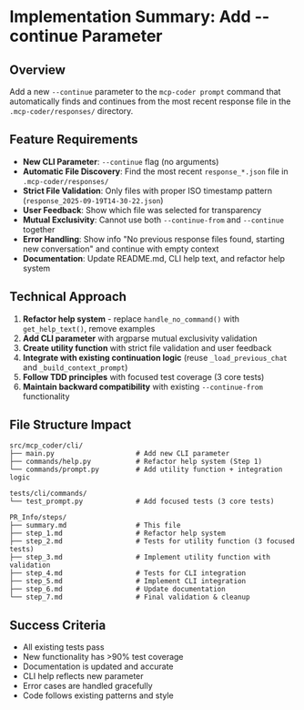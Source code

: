 # Implementation Summary: Add --continue Parameter

## Overview
Add a new `--continue` parameter to the `mcp-coder prompt` command that automatically finds and continues from the most recent response file in the `.mcp-coder/responses/` directory.

## Feature Requirements
- **New CLI Parameter**: `--continue` flag (no arguments)
- **Automatic File Discovery**: Find the most recent `response_*.json` file in `.mcp-coder/responses/`
- **Strict File Validation**: Only files with proper ISO timestamp pattern (`response_2025-09-19T14-30-22.json`)
- **User Feedback**: Show which file was selected for transparency
- **Mutual Exclusivity**: Cannot use both `--continue-from` and `--continue` together
- **Error Handling**: Show info "No previous response files found, starting new conversation" and continue with empty context
- **Documentation**: Update README.md, CLI help text, and refactor help system

## Technical Approach
1. **Refactor help system** - replace `handle_no_command()` with `get_help_text()`, remove examples
2. **Add CLI parameter** with argparse mutual exclusivity validation
3. **Create utility function** with strict file validation and user feedback
4. **Integrate with existing continuation logic** (reuse `_load_previous_chat` and `_build_context_prompt`)
5. **Follow TDD principles** with focused test coverage (3 core tests)
6. **Maintain backward compatibility** with existing `--continue-from` functionality

## File Structure Impact
```
src/mcp_coder/cli/
├── main.py                    # Add new CLI parameter
├── commands/help.py           # Refactor help system (Step 1)
└── commands/prompt.py         # Add utility function + integration logic

tests/cli/commands/
└── test_prompt.py             # Add focused tests (3 core tests)

PR_Info/steps/
├── summary.md                 # This file
├── step_1.md                  # Refactor help system
├── step_2.md                  # Tests for utility function (3 focused tests)
├── step_3.md                  # Implement utility function with validation
├── step_4.md                  # Tests for CLI integration
├── step_5.md                  # Implement CLI integration
├── step_6.md                  # Update documentation
└── step_7.md                  # Final validation & cleanup
```

## Success Criteria
- All existing tests pass
- New functionality has >90% test coverage
- Documentation is updated and accurate
- CLI help reflects new parameter
- Error cases are handled gracefully
- Code follows existing patterns and style

